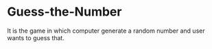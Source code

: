 # Guess-the-Number
It is the game in which computer generate a random number and user wants to guess that.
